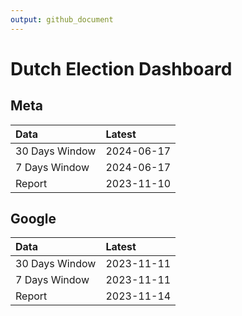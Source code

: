 ```yaml
---
output: github_document
---
```


# Dutch Election Dashboard



## Meta


|Data           |Latest     |
|:--------------|:----------|
|30 Days Window |2024-06-17 |
|7 Days Window  |2024-06-17 |
|Report         |2023-11-10 |

## Google


|Data           |Latest     |
|:--------------|:----------|
|30 Days Window |2023-11-11 |
|7 Days Window  |2023-11-11 |
|Report         |2023-11-14 |
